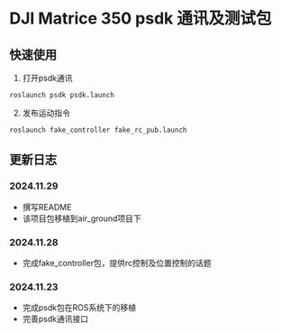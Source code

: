 # DJI Matrice 350 psdk 通讯及测试包

## 快速使用
 1. 打开psdk通讯
```shell
roslaunch psdk psdk.launch
```

 2. 发布运动指令
```shell
roslaunch fake_controller fake_rc_pub.launch
```



## 更新日志
### 2024.11.29
 - 撰写README
 - 该项目包移植到air_ground项目下
 
 
 
### 2024.11.28
 - 完成fake_controller包，提供rc控制及位置控制的话题
 

 
### 2024.11.23
 - 完成psdk包在ROS系统下的移植
 - 完善psdk通讯接口
